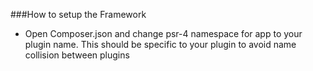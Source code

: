 ###How to setup the Framework

*   Open Composer.json and change psr-4 namespace for app to your plugin name. This should be specific to your plugin to avoid name collision between plugins